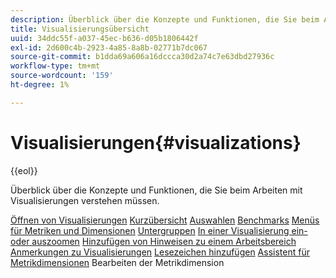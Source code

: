 ```yaml
---
description: Überblick über die Konzepte und Funktionen, die Sie beim Arbeiten mit Visualisierungen verstehen müssen.
title: Visualisierungsübersicht
uuid: 34ddc55f-a037-45ec-b636-d05b1806442f
exl-id: 2d600c4b-2923-4a85-8a8b-02771b7dc067
source-git-commit: b1dda69a606a16dccca30d2a74c7e63dbd27936c
workflow-type: tm+mt
source-wordcount: '159'
ht-degree: 1%

---
```


# Visualisierungen{#visualizations}

{{eol}}

Überblick über die Konzepte und Funktionen, die Sie beim Arbeiten mit Visualisierungen verstehen müssen.

[Öffnen von Visualisierungen](https://experienceleague.adobe.com/docs/data-workbench/using/client/visualizations/c-open-vis.html)
[Kurzübersicht](https://experienceleague.adobe.com/docs/data-workbench/using/client/visualizations/c-qk-ref.html)
[Auswahlen](https://experienceleague.adobe.com/docs/data-workbench/using/client/visualizations/make-selections/c-sel-vis.html)
[Benchmarks](https://experienceleague.adobe.com/docs/data-workbench/using/client/visualizations/c-ustd-benchmks.html)
[Menüs für Metriken und Dimensionen](https://experienceleague.adobe.com/docs/data-workbench/using/client/visualizations/c-met-dim-menus.html)
[Untergruppen](https://experienceleague.adobe.com/docs/data-workbench/using/client/visualizations/subsets/c-wk-subsets.html)
[In einer Visualisierung ein- oder auszoomen](https://experienceleague.adobe.com/docs/data-workbench/using/client/visualizations/c-zoom-vis.html)
[Hinzufügen von Hinweisen zu einem Arbeitsbereich](https://experienceleague.adobe.com/docs/data-workbench/using/client/visualizations/c-call-wkspc.html)
[Anmerkungen zu Visualisierungen](https://experienceleague.adobe.com/docs/data-workbench/using/client/visualizations/c-present-layer.html)
[Lesezeichen hinzufügen](https://experienceleague.adobe.com/docs/data-workbench/using/client/visualizations/c-bookmark-about.html)
[Assistent für Metrikdimensionen](https://experienceleague.adobe.com/docs/data-workbench/using/client/visualizations/dwb-create-metricdim.html)
Bearbeiten der Metrikdimension
